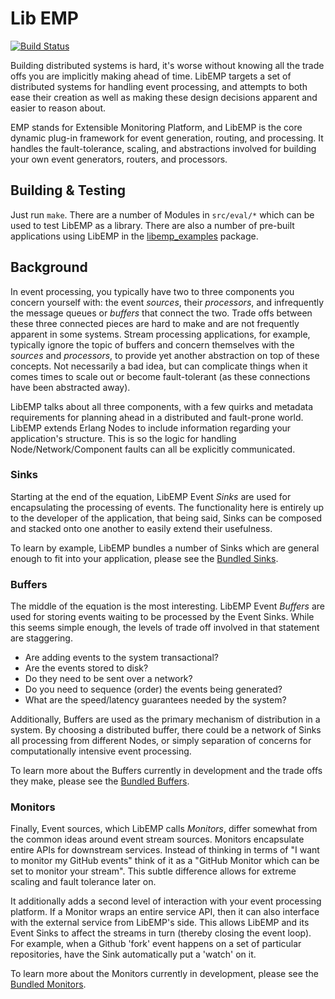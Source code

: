 # Lib EMP #

[![Build Status](https://travis-ci.org/dstar4138/libemp.svg?branch=master)](https://travis-ci.org/dstar4138/libemp)

Building distributed systems is hard, it's worse without knowing all the trade 
offs you are implicitly making ahead of time. LibEMP targets a set of
distributed systems for handling event processing, and attempts to both ease
their creation as well as making these design decisions apparent and easier to
reason about.

EMP stands for Extensible Monitoring Platform, and LibEMP is the core dynamic
plug-in framework for event generation, routing, and processing. It handles the
fault-tolerance, scaling, and abstractions involved for building your own event
generators, routers, and processors.

## Building & Testing ##

Just run `make`. There are a number of Modules in `src/eval/*` which can be used
to test LibEMP as a library. There are also a number of pre-built applications
using LibEMP in the
[libemp_examples](https://github.com/dstar4138/libemp_examples/)
package.

## Background ##

In event processing, you typically have two to three components you concern 
yourself with: the event _sources_, their _processors_, and infrequently the 
message queues or _buffers_ that connect the two. Trade offs between these three
connected pieces are hard to make and are not frequently apparent in some 
systems. Stream processing applications, for example, typically ignore the 
topic of buffers and concern themselves with the _sources_ and _processors_, 
to provide yet another abstraction on top of these concepts. Not necessarily a 
bad idea, but can complicate things when it comes times to scale out or become
fault-tolerant (as these connections have been abstracted away).

LibEMP talks about all three components, with a few quirks and metadata
requirements for planning ahead in a distributed and fault-prone world. LibEMP
extends Erlang Nodes to include information regarding your application's 
structure. This is so the logic for handling Node/Network/Component faults can 
all be explicitly communicated.

### Sinks ###

Starting at the end of the equation, LibEMP Event _Sinks_ are used for 
encapsulating the processing of events. The functionality here is entirely up to
the developer of the application, that being said, Sinks can be composed and
stacked onto one another to easily extend their usefulness.

To learn by example, LibEMP bundles a number of Sinks which are general enough
to fit into your application, please see the
[Bundled Sinks](https://github.com/dstar4138/libemp/tree/develop/src/sinks).

### Buffers ###

The middle of the equation is the most interesting. LibEMP Event _Buffers_ are 
used for storing events waiting to be processed by the Event Sinks. While this
seems simple enough, the levels of trade off involved in that statement are
staggering. 

* Are adding events to the system transactional? 
* Are the events stored to disk?
* Do they need to be sent over a network?
* Do you need to sequence (order) the events being generated? 
* What are the speed/latency guarantees needed by the system?

Additionally, Buffers are used as the primary mechanism of distribution in a 
system. By choosing a distributed buffer, there could be a network of Sinks all 
processing from different Nodes, or simply separation of concerns for 
computationally intensive event processing.

To learn more about the Buffers currently in development and the trade offs 
they make, please see the 
[Bundled Buffers](https://github.com/dstar4138/libemp/tree/develop/src/buffers).

### Monitors ###

Finally, Event sources, which LibEMP calls _Monitors_, differ somewhat from the
common ideas around event stream sources. Monitors encapsulate entire APIs for 
downstream services. Instead of thinking in terms of "I want to monitor my 
GitHub events" think of it as a "GitHub Monitor which can be set to monitor 
your stream". This subtle difference allows for extreme scaling and fault 
tolerance later on.

It additionally adds a second level of interaction with your event processing
platform. If a Monitor wraps an entire service API, then it can also interface
with the external service from LibEMP's side. This allows LibEMP and its Event 
Sinks to affect the streams in turn (thereby closing the event loop). For 
example, when a Github 'fork' event happens on a set of particular repositories,
have the Sink automatically put a 'watch' on it.

To learn more about the Monitors currently in development, please see the
[Bundled Monitors](https://github.com/dstar4138/libemp/tree/develop/src/monitors).
